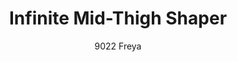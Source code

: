 ---
layout: product
title: Infinite Mid-Thigh Shaper 
subtitle: 9022 Freya
price: '38.00'
feature_image: 
  - /neopower-net/9022-front.png
  - /neopower-net/9022-back.png
categories: 
  - The Infinite
  - Tummy & Waist
  - Back Support
  - Rear & Hips
  - Thighs & Legs
  - Full Body
  - Daily Use
  - Post Surgical
  - Postpartum
  - Body Shapers
  - Step In
---